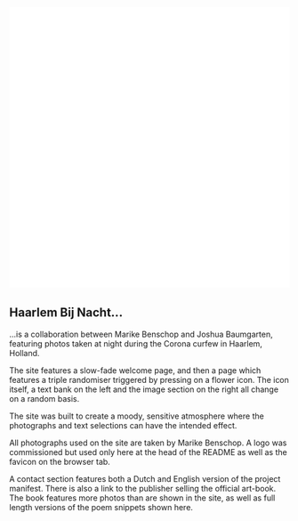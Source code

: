 ![Haarlem bij nacht logo](assets/img/logo-trik-inv.PNG)

## Haarlem Bij Nacht...

...is a collaboration between Marike Benschop and Joshua Baumgarten, featuring photos taken at night during the Corona curfew in Haarlem, Holland. 

The site features a slow-fade welcome page, and then a page which features a triple randomiser triggered by pressing on a flower icon. The icon itself, a text bank on the left and the image section on the right all change on a random basis. 

The site was built to create a moody, sensitive atmosphere where the photographs and text selections can have the intended effect.

All photographs used on the site are taken by Marike Benschop. A logo was commissioned but used only here at the head of the README as well as the favicon on the browser tab. 

A contact section features both a Dutch and English version of the project manifest. There is also a link to the publisher selling the official art-book. The book features more photos than are shown in the site, as well as full length versions of the poem snippets shown here. 




